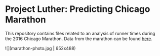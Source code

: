 # Project Luther: Predicting Chicago Marathon

This repository contains files related to an analysis of runner times during the 2016 Chicago Marathon. Data from the marathon can be found [here](http://chicago-history.r.mikatiming.de/2015/).

![](marathon-photo.jpg | 652x488)
